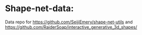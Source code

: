 # Shape-net-data:

Data repo for https://github.com/SeijiEmery/shape-net-utils and https://github.com/RaiderSoap/interactive_generative_3d_shapes/
